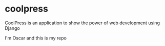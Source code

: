 # coolpress
CoolPress is an application to show the power of web development using Django


I'm Oscar and this is my repo

